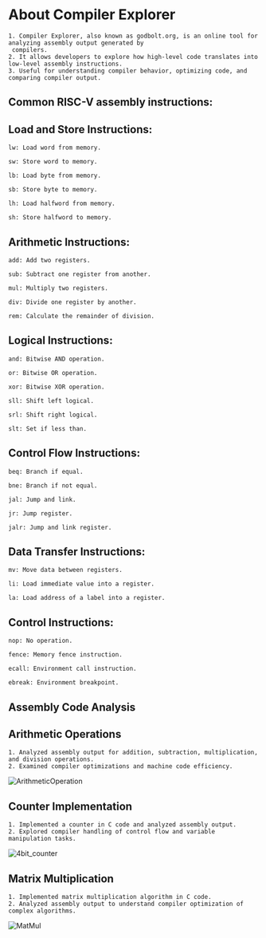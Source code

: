# About Compiler Explorer
    1. Compiler Explorer, also known as godbolt.org, is an online tool for analyzing assembly output generated by 
     compilers.
    2. It allows developers to explore how high-level code translates into low-level assembly instructions.
    3. Useful for understanding compiler behavior, optimizing code, and comparing compiler output.

## Common RISC-V assembly instructions:

## Load and Store Instructions:

    lw: Load word from memory.
    
    sw: Store word to memory.
    
    lb: Load byte from memory.
    
    sb: Store byte to memory.
    
    lh: Load halfword from memory.
    
    sh: Store halfword to memory.

## Arithmetic Instructions:

    add: Add two registers.
    
    sub: Subtract one register from another.
    
    mul: Multiply two registers.
    
    div: Divide one register by another.
    
    rem: Calculate the remainder of division.

## Logical Instructions:

    and: Bitwise AND operation.
    
    or: Bitwise OR operation.
    
    xor: Bitwise XOR operation.
    
    sll: Shift left logical.
    
    srl: Shift right logical.
    
    slt: Set if less than.

## Control Flow Instructions:

    beq: Branch if equal.
    
    bne: Branch if not equal.
    
    jal: Jump and link.
    
    jr: Jump register.
    
    jalr: Jump and link register.

## Data Transfer Instructions:

    mv: Move data between registers.
    
    li: Load immediate value into a register.
    
    la: Load address of a label into a register.

## Control Instructions:

    nop: No operation.
    
    fence: Memory fence instruction.
    
    ecall: Environment call instruction.
    
    ebreak: Environment breakpoint.

## Assembly Code Analysis
## Arithmetic Operations
    1. Analyzed assembly output for addition, subtraction, multiplication, and division operations.
    2. Examined compiler optimizations and machine code efficiency.
    
   ![ArithmeticOperation](https://github.com/LRAJA33/RISCV-HDP/assets/105126037/e0f06ce4-91fe-4866-b483-500ff0bdf7e6)

## Counter Implementation
    1. Implemented a counter in C code and analyzed assembly output.
    2. Explored compiler handling of control flow and variable manipulation tasks.
    
   ![4bit_counter](https://github.com/LRAJA33/RISCV-HDP/assets/105126037/69751c3f-ea96-4ecd-8c82-6721cbfbc48f)

## Matrix Multiplication
    1. Implemented matrix multiplication algorithm in C code.
    2. Analyzed assembly output to understand compiler optimization of complex algorithms.

   ![MatMul](https://github.com/LRAJA33/RISCV-HDP/assets/105126037/c64870fe-db68-440b-a87d-778cb26a5c89)
   

    






    
